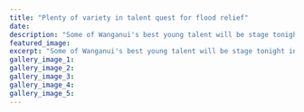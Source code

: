 ```yaml
---
title: "Plenty of variety in talent quest for flood relief"
date: 
description: "Some of Wanganui's best young talent will be stage tonight in the Wanganui High School Hall for the Centre Stage 2015 talent quest., Wanganui Chronicle article 5/9/15..."
featured_image: 
excerpt: "Some of Wanganui's best young talent will be stage tonight in the Wanganui High School Hall for the Centre Stage 2015 talent quest."
gallery_image_1: 
gallery_image_2: 
gallery_image_3: 
gallery_image_4: 
gallery_image_5: 
---
```

